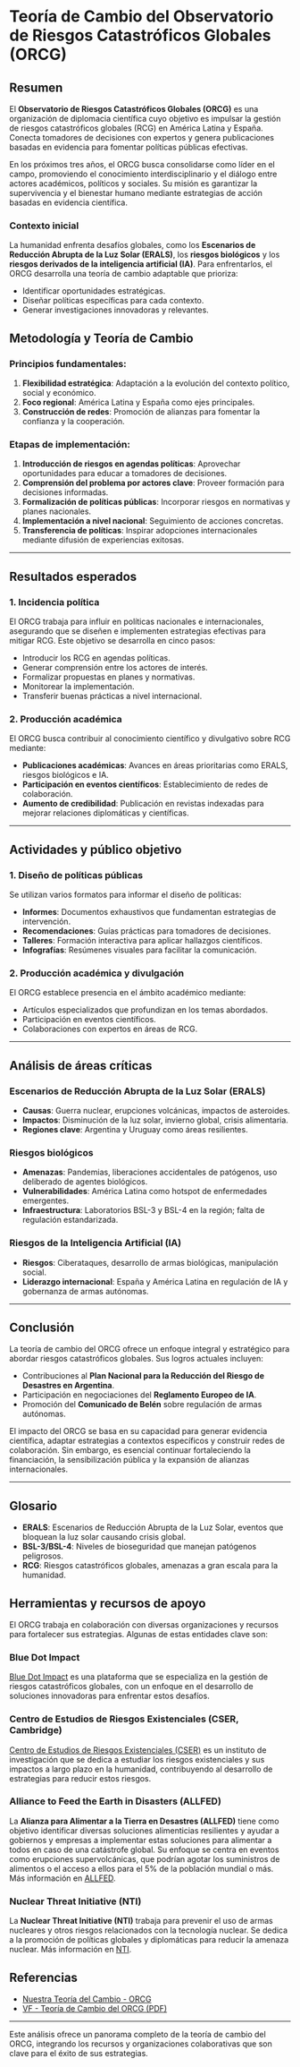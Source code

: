 # Teoría de Cambio del Observatorio de Riesgos Catastróficos Globales (ORCG)

## Resumen
El **Observatorio de Riesgos Catastróficos Globales (ORCG)** es una organización de diplomacia científica cuyo objetivo es impulsar la gestión de riesgos catastróficos globales (RCG) en América Latina y España. Conecta tomadores de decisiones con expertos y genera publicaciones basadas en evidencia para fomentar políticas públicas efectivas.

En los próximos tres años, el ORCG busca consolidarse como líder en el campo, promoviendo el conocimiento interdisciplinario y el diálogo entre actores académicos, políticos y sociales. Su misión es garantizar la supervivencia y el bienestar humano mediante estrategias de acción basadas en evidencia científica.

### Contexto inicial
La humanidad enfrenta desafíos globales, como los **Escenarios de Reducción Abrupta de la Luz Solar (ERALS)**, los **riesgos biológicos** y los **riesgos derivados de la inteligencia artificial (IA)**. Para enfrentarlos, el ORCG desarrolla una teoría de cambio adaptable que prioriza:
- Identificar oportunidades estratégicas.
- Diseñar políticas específicas para cada contexto.
- Generar investigaciones innovadoras y relevantes.

## Metodología y Teoría de Cambio
### Principios fundamentales:
1. **Flexibilidad estratégica**: Adaptación a la evolución del contexto político, social y económico.
2. **Foco regional**: América Latina y España como ejes principales.
3. **Construcción de redes**: Promoción de alianzas para fomentar la confianza y la cooperación.

### Etapas de implementación:
1. **Introducción de riesgos en agendas políticas**: Aprovechar oportunidades para educar a tomadores de decisiones.
2. **Comprensión del problema por actores clave**: Proveer formación para decisiones informadas.
3. **Formalización de políticas públicas**: Incorporar riesgos en normativas y planes nacionales.
4. **Implementación a nivel nacional**: Seguimiento de acciones concretas.
5. **Transferencia de políticas**: Inspirar adopciones internacionales mediante difusión de experiencias exitosas.

---

## Resultados esperados
### 1. **Incidencia política**
El ORCG trabaja para influir en políticas nacionales e internacionales, asegurando que se diseñen e implementen estrategias efectivas para mitigar RCG. Este objetivo se desarrolla en cinco pasos:
- Introducir los RCG en agendas políticas.
- Generar comprensión entre los actores de interés.
- Formalizar propuestas en planes y normativas.
- Monitorear la implementación.
- Transferir buenas prácticas a nivel internacional.

### 2. **Producción académica**
El ORCG busca contribuir al conocimiento científico y divulgativo sobre RCG mediante:
- **Publicaciones académicas**: Avances en áreas prioritarias como ERALS, riesgos biológicos e IA.
- **Participación en eventos científicos**: Establecimiento de redes de colaboración.
- **Aumento de credibilidad**: Publicación en revistas indexadas para mejorar relaciones diplomáticas y científicas.

---

## Actividades y público objetivo
### 1. **Diseño de políticas públicas**
Se utilizan varios formatos para informar el diseño de políticas:
- **Informes**: Documentos exhaustivos que fundamentan estrategias de intervención.
- **Recomendaciones**: Guías prácticas para tomadores de decisiones.
- **Talleres**: Formación interactiva para aplicar hallazgos científicos.
- **Infografías**: Resúmenes visuales para facilitar la comunicación.

### 2. **Producción académica y divulgación**
El ORCG establece presencia en el ámbito académico mediante:
- Artículos especializados que profundizan en los temas abordados.
- Participación en eventos científicos.
- Colaboraciones con expertos en áreas de RCG.

---

## Análisis de áreas críticas
### Escenarios de Reducción Abrupta de la Luz Solar (ERALS)
- **Causas**: Guerra nuclear, erupciones volcánicas, impactos de asteroides.
- **Impactos**: Disminución de la luz solar, invierno global, crisis alimentaria.
- **Regiones clave**: Argentina y Uruguay como áreas resilientes.

### Riesgos biológicos
- **Amenazas**: Pandemias, liberaciones accidentales de patógenos, uso deliberado de agentes biológicos.
- **Vulnerabilidades**: América Latina como hotspot de enfermedades emergentes.
- **Infraestructura**: Laboratorios BSL-3 y BSL-4 en la región; falta de regulación estandarizada.

### Riesgos de la Inteligencia Artificial (IA)
- **Riesgos**: Ciberataques, desarrollo de armas biológicas, manipulación social.
- **Liderazgo internacional**: España y América Latina en regulación de IA y gobernanza de armas autónomas.

---

## Conclusión
La teoría de cambio del ORCG ofrece un enfoque integral y estratégico para abordar riesgos catastróficos globales. Sus logros actuales incluyen:
- Contribuciones al **Plan Nacional para la Reducción del Riesgo de Desastres en Argentina**.
- Participación en negociaciones del **Reglamento Europeo de IA**.
- Promoción del **Comunicado de Belén** sobre regulación de armas autónomas.

El impacto del ORCG se basa en su capacidad para generar evidencia científica, adaptar estrategias a contextos específicos y construir redes de colaboración. Sin embargo, es esencial continuar fortaleciendo la financiación, la sensibilización pública y la expansión de alianzas internacionales.

---

## Glosario
- **ERALS**: Escenarios de Reducción Abrupta de la Luz Solar, eventos que bloquean la luz solar causando crisis global.
- **BSL-3/BSL-4**: Niveles de bioseguridad que manejan patógenos peligrosos.
- **RCG**: Riesgos catastróficos globales, amenazas a gran escala para la humanidad.

## Herramientas y recursos de apoyo
El ORCG trabaja en colaboración con diversas organizaciones y recursos para fortalecer sus estrategias. Algunas de estas entidades clave son:

### Blue Dot Impact
[Blue Dot Impact](https://bluedot.org/) es una plataforma que se especializa en la gestión de riesgos catastróficos globales, con un enfoque en el desarrollo de soluciones innovadoras para enfrentar estos desafíos.

### Centro de Estudios de Riesgos Existenciales (CSER, Cambridge)
[Centro de Estudios de Riesgos Existenciales (CSER)](https://www.cser.ac.uk/) es un instituto de investigación que se dedica a estudiar los riesgos existenciales y sus impactos a largo plazo en la humanidad, contribuyendo al desarrollo de estrategias para reducir estos riesgos.

### Alliance to Feed the Earth in Disasters (ALLFED)
La **Alianza para Alimentar a la Tierra en Desastres (ALLFED)** tiene como objetivo identificar diversas soluciones alimenticias resilientes y ayudar a gobiernos y empresas a implementar estas soluciones para alimentar a todos en caso de una catástrofe global. Su enfoque se centra en eventos como erupciones supervolcánicas, que podrían agotar los suministros de alimentos o el acceso a ellos para el 5% de la población mundial o más. Más información en [ALLFED](https://allfed.info/).

### Nuclear Threat Initiative (NTI)
La **Nuclear Threat Initiative (NTI)** trabaja para prevenir el uso de armas nucleares y otros riesgos relacionados con la tecnología nuclear. Se dedica a la promoción de políticas globales y diplomáticas para reducir la amenaza nuclear. Más información en [NTI](https://www.nti.org/).

## Referencias
- [Nuestra Teoría del Cambio - ORCG](https://www.orcg.info/nuestra-teoria-del-cambio)
- [VF - Teoría de Cambio del ORCG (PDF)](https://static1.squarespace.com/static/60c0fe48b1480d2dddf3bff9/t/65d660f970b8a7283e6f3606/1708548346523/VF_+Teor%C3%ADa+de+cambio+ORCG.pdf)

---

Este análisis ofrece un panorama completo de la teoría de cambio del ORCG, integrando los recursos y organizaciones colaborativas que son clave para el éxito de sus estrategias.
